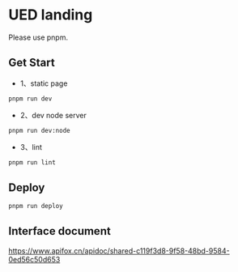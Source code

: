 # UED landing

Please use pnpm.


## Get Start

- 1、static page

``` bash
pnpm run dev
```

- 2、dev node server

``` bash
pnpm run dev:node
```

- 3、lint

``` bash
pnpm run lint
```


## Deploy

``` bash
pnpm run deploy
```


## Interface document

https://www.apifox.cn/apidoc/shared-c119f3d8-9f58-48bd-9584-0ed56c50d653
